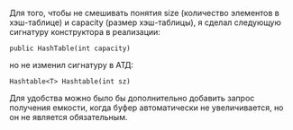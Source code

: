 Для того, чтобы не смешивать понятия size (количество элементов в хэш-таблице) и capacity (размер хэш-таблицы), я сделал следующую сигнатуру конструктора в реализации: 

```
public HashTable(int capacity)
```

но не изменил сигнатуру в АТД: 

```
Hashtable<T> Hashtable(int sz)
```

Для удобства можно было бы дополнительно добавить запрос получения емкости, когда буфер автоматически не увеличивается, но он не является обязательным.